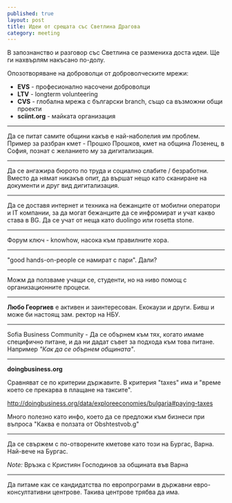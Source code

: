 ```yaml
---
published: true
layout: post
title: Идеи от срещата със Светлина Драгова
category: meeting
---
```


В запознанство и разговор със Светлина се размениха доста идеи. Ще ги нахвърлям накъсано по-долу.

Опозотворяване на доброволци от доброволческите мрежи:

 - __EVS__ - професионално насочени доброволци
 - __LTV__ - longterm volunteering
 - __CVS__ - глобална мрежа с български branch, също са възможни общи проекти
 - __sciint.org__ - майката организация 

---

Да се питат самите общини какъв е най-наболелия им проблем. Пример за разбран кмет - Прошко Прошков, кмет на община Лозенец, в София, познат с желанието му за дигитализация.

---

Да се ангажира бюрото по труда и социално слабите / безработни. Вместо да нямат никакъв опит, да вършат нещо като сканиране на документи и друг вид дигитализация.

---

Да се доставя интернет и техника на бежанците от мобилни оператори и IT компании, за да могат бежанците да се инфромират и учат какво става в BG. Да се учат от неща като duolingo или rosetta stone. 

---

Форум ключ  - knowhow, насока към правилните хора.

---

"good hands-on-people се намират с пари". Дали?

---

Можм да ползваме учащи се, студенти, но на ниво помощ с организационните процеси.

---

**Любо Георгиев** е активен и заинтересован. Екокаузи и други. Бивш и може би настоящ зам. ректор на НБУ.

---

Sofia Business Community - Да се обърнем към тях, когато имаме специфично питане, и да ни дадат съвет за подхода към това питане. Например *"Как да се обърнем общината"*.

---
__doingbusiness.org__

Сравняват се по критерии държавите. В критерия "taxes" има и "време което се прекарва в плащане на таксите". 

http://doingbusiness.org/data/exploreeconomies/bulgaria#paying-taxes

Много полезно като инфо, което да се предложи към бизнеси при въпроса "Каква е ползата от Obshtestvob.g"

---

Да се свържем с по-отворените кметове като този на Бургас, Варна. Най-вече на Бургас. 

*Note:* Връзка с Кристиян Господинов за общината във Варна

---

Да питаме как се кандидатства по европрограми в държавни евро-консултативни центрове. Такива центрове трябва да има.
